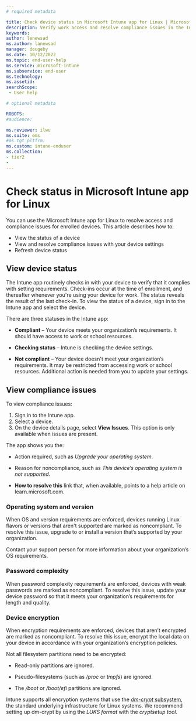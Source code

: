 ```yaml
---
# required metadata

title: Check device status in Microsoft Intune app for Linux | Microsoft Docs
description: Verify work access and resolve compliance issues in the Intune app for Linux. 
keywords: 
author: lenewsad
ms.author: lanewsad
manager: dougeby
ms.date: 10/12/2022
ms.topic: end-user-help
ms.service: microsoft-intune
ms.subservice: end-user
ms.technology:
ms.assetid: 
searchScope:
 - User help

# optional metadata

ROBOTS:  
#audience:

ms.reviewer: ilwu 
ms.suite: ems
#ms.tgt_pltfrm:
ms.custom: intune-enduser
ms.collection:
- tier2
- 
---
```


# Check status in Microsoft Intune app for Linux 
You can use the Microsoft Intune app for Linux to resolve access and compliance issues for enrolled devices. This article describes how to:

* View the status of a device  
* View and resolve compliance issues with your device settings   
* Refresh device status 

## View device status  
The Intune app routinely checks in with your device to verify that it complies with setting requirements. Check-ins occur at the time of enrollment, and thereafter whenever you're using your device for work. The status reveals the result of the last check-in. To view the status of a device, sign in to the Intune app and select the device. 

There are three statuses in the Intune app:  

 * **Compliant** – Your device meets your organization’s requirements. It should have access to work or school resources.   

 * **Checking status** – Intune is checking the device settings.     

 * **Not compliant** – Your device doesn't meet your organization’s requirements. It may be restricted from accessing work or school resources. Additional action is needed from you to update your settings.  

## View compliance issues 

To view compliance issues: 

1. Sign in to the Intune app.
2. Select a device. 
3. On the device details page, select **View Issues**. This option is only available when issues are present. 

The app shows you the: 

  * Action required, such as *Upgrade your operating system*. 

  * Reason for noncompliance, such as *This device’s operating system is not supported*. 

  * **How to resolve this** link that, when available, points to a help article on learn.microsoft.com.  

### Operating system and version 
When OS and version requirements are enforced, devices running Linux flavors or versions that aren't supported are marked as noncompliant. To resolve this issue, upgrade to or install a version that’s supported by your organization.  

Contact your support person for more information about your organization’s OS requirements.  

### Password complexity 

When password complexity requirements are enforced, devices with weak passwords are marked as noncompliant. To resolve this issue, update your device password so that it meets your organization’s requirements for length and quality.  

### Device encryption  
When encryption requirements are enforced, devices that aren’t encrypted are marked as noncompliant. To resolve this issue, encrypt the local data on your device in accordance with your organization’s encryption policies. 

Not all filesystem partitions need to be encrypted:    

  * Read-only partitions are ignored. 

  * Pseudo-filesystems (such as */proc* or *tmpfs*) are ignored. 

  * The */boot* or */boot/efi* partitions are ignored.  

Intune supports all encryption systems that use the [*dm-crypt* subsystem](https://gitlab.com/cryptsetup/cryptsetup/-/wikis/DMCrypt), the standard underlying infrastructure for Linux systems. We recommend setting up dm-crypt by using the *LUKS format* with the *cryptsetup tool*.  